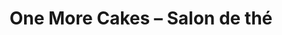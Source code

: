 ---
title: "One More Cakes – Salon de thé"
url: /velizy-villacoublay/one-more-cakes-salon-de-the/
shop: Konditorei
---